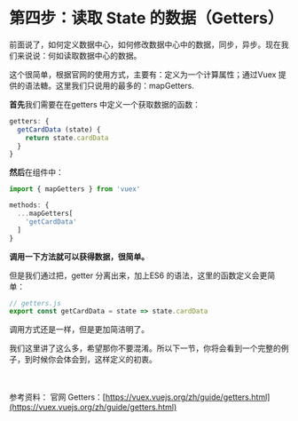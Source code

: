 # 第四步：读取 State 的数据（Getters）

前面说了，如何定义数据中心，如何修改数据中心中的数据，同步，异步。现在我们来说说：何如读取数据中心的数据。

这个很简单，根据官网的使用方式，主要有：定义为一个计算属性；通过Vuex 提供的语法糖。这里我们只说用的最多的：mapGetters.

**首先**我们需要在在getters 中定义一个获取数据的函数：

```javascript
getters: {
  getCardData (state) {
    return state.cardData
  }
}
```

**然后**在组件中：

```javascript
import { mapGetters } from 'vuex'

methods: {
  ...mapGetters[
    'getCardData'
  ]
}
```

**调用一下方法就可以获得数据，很简单。**

但是我们通过把，getter 分离出来，加上ES6 的语法，这里的函数定义会更简单：

```javascript
// getters.js
export const getCardData = state => state.cardData
```

调用方式还是一样，但是更加简洁明了。

我们这里讲了这么多，希望那你不要混淆。所以下一节，你将会看到一个完整的例子，到时候你会体会到，这样定义的初衷。

<br/><br/>
参考资料：
官网 Getters：[https://vuex.vuejs.org/zh/guide/getters.html](https://vuex.vuejs.org/zh/guide/getters.html)
